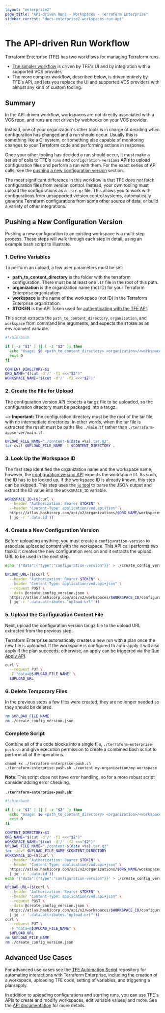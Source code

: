 ```yaml
---
layout: "enterprise2"
page_title: "API-driven Runs - Workspaces - Terraform Enterprise"
sidebar_current: "docs-enterprise2-workspaces-run-api"
---
```


# The API-driven Run Workflow

Terraform Enterprise (TFE) has two workflows for managing Terraform runs.

- [The simpler workflow](./run-ui.html) is driven by TFE's UI and by integration with a supported VCS provider.
- The more complex workflow, described below, is driven entirely by TFE's API, and lets you replace the UI and supported VCS providers with almost any kind of custom tooling.

## Summary

In the API-driven workflow, workspaces are not directly associated with a VCS repo, and runs are not driven by webhooks on your VCS provider.

Instead, one of your organization's other tools is in charge of deciding when configuration has changed and a run should occur. Usually this is something like a CI system, or something else capable of monitoring changes to your Terraform code and performing actions in response.

Once your other tooling has decided a run should occur, it must make a series of calls to TFE's `runs` and `configuration-versions` APIs to upload configuration files and perform a run with them. For the exact series of API calls, see the [pushing a new configuration version](#pushing-a-new-configuration-version) section.

The most significant difference in this workflow is that TFE _does not_ fetch configuration files from version control. Instead, your own tooling must upload the configurations as a `.tar.gz` file. This allows you to work with configurations from unsupported version control systems, automatically generate Terraform configurations from some other source of data, or build a variety of other integrations.

## Pushing a New Configuration Version

Pushing a new configuration to an existing workspace is a multi-step process. These steps will walk through each step in detail, using an example bash script to illustrate.

### 1. Define Variables

To perform an upload, a few user parameters must be set:

- **path_to_content_directory** is the folder with the terraform configuration. There must be at least one `.tf` file in the root of this path.
- **organization** is the organization name (not ID) for your Terraform Enterprise organization.
- **workspace** is the name of the workspace (not ID) in the Terraform Enterprise organization.
- **$TOKEN** is the API Token used for [authenticating with the TFE API](../api/index.html#authentication).

This script extracts the `path_to_content_directory`, `organization`, and `workspace` from command line arguments, and expects the `$TOKEN` as an environment variable.

```bash
#!/bin/bash

if [ -z "$1" ] || [ -z "$2" ]; then
  echo "Usage: $0 <path_to_content_directory> <organization>/<workspace>"
  exit 0
fi

CONTENT_DIRECTORY=$1
ORG_NAME="$(cut -d'/' -f1 <<<"$2")"
WORKSPACE_NAME="$(cut -d'/' -f2 <<<"$2")"
```

### 2. Create the File for Upload

The [configuration version API](../api/configuration-versions.html) expects a tar.gz file to be uploaded, so the configuration directory must be packaged into a tar.gz.

~> **Important:** The configuration directory must be the root of the tar file, with no intermediate directories. In other words, when the tar file is extracted the result must be paths like `./main.tf` rather than `./terraform-appserver/main.tf`.

```bash
UPLOAD_FILE_NAME="./content-$(date +%s).tar.gz"
tar cvzf $UPLOAD_FILE_NAME -C $CONTENT_DIRECTORY .
```

### 3. Look Up the Workspace ID

The first step identified the organization name and the workspace name; however, the [configuration version API](../api/configuration-versions.html) expects the workspace ID. As such, the ID has to be looked up. If the workspace ID is already known, this step can be skipped. This step uses the [`jq` tool](https://stedolan.github.io/jq/) to parse the JSON output and extract the ID value into the `WORKSPACE_ID` variable.

```bash
WORKSPACE_ID=($(curl \
  --header "Authorization: Bearer $TOKEN" \
  --header "Content-Type: application/vnd.api+json" \
  https://atlas.hashicorp.com/api/v2/organizations/$ORG_NAME/workspaces/$WORKSPACE_NAME \
  | jq -r '.data.id'))
```

### 4. Create a New Configuration Version

Before uploading anything, you must create a `configuration-version` to associate uploaded content with the workspace. This API call performs two tasks: it creates the new configuration version and it extracts the upload URL to be used in the next step.

```bash
echo '{"data":{"type":"configuration-version"}}' > ./create_config_version.json

UPLOAD_URL=($(curl \
  --header "Authorization: Bearer $TOKEN" \
  --header "Content-Type: application/vnd.api+json" \
  --request POST \
  --data @create_config_version.json \
  https://atlas.hashicorp.com/api/v2/workspaces/$WORKSPACE_ID/configuration-versions \
  | jq -r '.data.attributes."upload-url"'))
```

### 5. Upload the Configuration Content File

Next, upload the configuration version tar.gz file to the upload URL extracted from the previous step.

Terraform Enterprise automatically creates a new run with a plan once the new file is uploaded. If the workspace is configured to auto-apply it will also apply if the plan succeeds; otherwise, an apply can be triggered via the [Run Apply API](../api/run.html#apply).

```bash
curl \
  --request PUT \
  -F "data=@$UPLOAD_FILE_NAME" \
  $UPLOAD_URL
```

### 6. Delete Temporary Files

In the previous steps a few files were created; they are no longer needed so they should be deleted.

```bash
rm $UPLOAD_FILE_NAME
rm ./create_config_version.json
```

### Complete Script

Combine all of the code blocks into a single file, `./terraform-enterprise-push.sh` and give execution permission to create a combined bash script to perform all of the operations.

```shell
chmod +x ./terraform-enterprise-push.sh
./terraform-enterprise-push.sh ./content my-organization/my-workspace
```

**Note**: This script does not have error handling, so for a more robust script consider adding error checking.

**`./terraform-enterprise-push.sh`:**

```bash
#!/bin/bash

if [ -z "$1" ] || [ -z "$2" ]; then
  echo "Usage: $0 <path_to_content_directory> <organization>/<workspace>"
  exit 0
fi

CONTENT_DIRECTORY=$1
ORG_NAME="$(cut -d'/' -f1 <<<"$2")"
WORKSPACE_NAME="$(cut -d'/' -f2 <<<"$2")"
UPLOAD_FILE_NAME="./content-$(date +%s).tar.gz"
tar -zcvf $UPLOAD_FILE_NAME $CONTENT_DIRECTORY
WORKSPACE_ID=($(curl \
  --header "Authorization: Bearer $TOKEN" \
  --header "Content-Type: application/vnd.api+json" \
  https://atlas.hashicorp.com/api/v2/organizations/$ORG_NAME/workspaces/$WORKSPACE_NAME \
  | jq -r '.data.id'))
echo '{"data":{"type":"configuration-version"}}' > ./create_config_version.json

UPLOAD_URL=($(curl \
  --header "Authorization: Bearer $TOKEN" \
  --header "Content-Type: application/vnd.api+json" \
  --request POST \
  --data @create_config_version.json \
  https://atlas.hashicorp.com/api/v2/workspaces/$WORKSPACE_ID/configuration-versions \
  | jq -r '.data.attributes."upload-url"'))
curl \
  --request PUT \
  -F "data=@$UPLOAD_FILE_NAME" \
  $UPLOAD_URL
rm $UPLOAD_FILE_NAME
rm ./create_config_version.json

```

## Advanced Use Cases

For advanced use cases see the [TFE Automation Script](https://github.com/hashicorp/terraform-guides/tree/master/operations/automation-script) repository for automating interactions with Terraform Enterprise, including the creation of a workspace, uploading TFE code, setting of variables, and triggering a plan/apply.

In addition to uploading configurations and starting runs, you can use TFE's APIs to create and modify workspaces, edit variable values, and more. See the [API documentation](../api/index.html) for more details.
